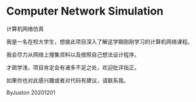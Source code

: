 # Computer Network Simulation
计算机网络仿真

我是一名在校大学生，想接此项目深入了解这学期刚刚学习的计算机网络课程。

我会尽力从网络上搜集资料以及按照自己想法设计程序。

才疏学浅，项目肯定会有诸多不足之处，欢迎批评指正。

如果你也对此感兴趣或者对代码有建议，请联系我。

ByJuston 20201201
